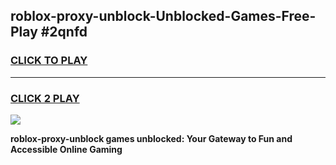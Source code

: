 
## roblox-proxy-unblock-Unblocked-Games-Free-Play #2qnfd
<h3>
<a href="https://us.freeplayer.one?title=roblox-proxy-unblock&ref=9M">CLICK TO PLAY</a></h3>
<hr>

<h3>
<a href="https://us.freeplayer.one?title=roblox-proxy-unblock&ref=9M">CLICK 2 PLAY</a>
  
</h3>

<a href="https://us.freeplayer.one?title=roblox-proxy-unblock&ref=9M"><img src="https://clearcache.store/games.png"></a>


**roblox-proxy-unblock games unblocked: Your Gateway to Fun and Accessible Online Gaming**
